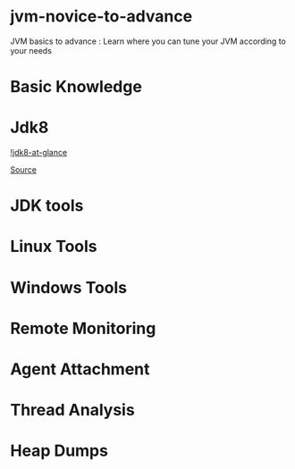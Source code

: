 # jvm-novice-to-advance
JVM basics to advance : Learn where you can tune your JVM according to your needs


# Basic Knowledge 

# Jdk8 

[!jdk8-at-glance](jdk8-at-glance.JPG)

[Source](https://docs.oracle.com/javase/8/docs/)

# JDK tools 

# Linux Tools

# Windows Tools

# Remote Monitoring 

# Agent Attachment

# Thread Analysis 

# Heap Dumps 
